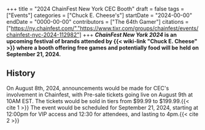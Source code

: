 +++
title = "2024 ChainFest New York CEC Booth"
draft = false
tags = ["Events"]
categories = ["Chuck E. Cheese's"]
startDate = "2024-00-00"
endDate = "0000-00-00"
contributors = ["The 64th Gamer"]
citations = ["https://ny.chainfest.com/","https://www.tixr.com/groups/chainfest/events/chainfest-nyc-2024-112982"]
+++
***ChainFest New York 2024* is an upcoming festival of brands attended by {{< wiki-link "Chuck E. Cheese" >}} where a booth offering free games and potentially food will be held on September 21, 2024.**

## History

On August 8th, 2024, announcements would be made for CEC's involvement in Chainfest, with Pre-sale tickets going live on August 9th at 10AM EST. The tickets would be sold in tiers from $99.99 to $199.99.{{< cite 1 >}} The event would be scheduled for September 21, 2024, starting at 12:00pm for VIP access and 12:30 for attendees, and lasting to 4pm.{{< cite 2 >}}
